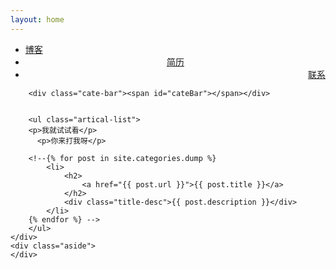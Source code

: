 ```yaml
---
layout: home
---
```


<div class="index-content dump">
    <div class="section">
        <ul class="artical-cate">
            <li><a href="/"><span>博客</span></a></li>
            <li class="on" style="text-align:center"><a href="/sy950921-blog/dump"><span>简历</span></a></li>
            <li style="text-align:right"><a href="/project"><span>联系</span></a></li>
        </ul>


      
        
        <div class="cate-bar"><span id="cateBar"></span></div>
    

        <ul class="artical-list">
        <p>我就试试看</p>
          <p>你来打我呀</p>
        
        <!--{% for post in site.categories.dump %}
            <li>
                <h2>
                    <a href="{{ post.url }}">{{ post.title }}</a>
                </h2>
                <div class="title-desc">{{ post.description }}</div>
            </li>
        {% endfor %} -->
        </ul>
    </div>
    <div class="aside">
    </div>
</div>
